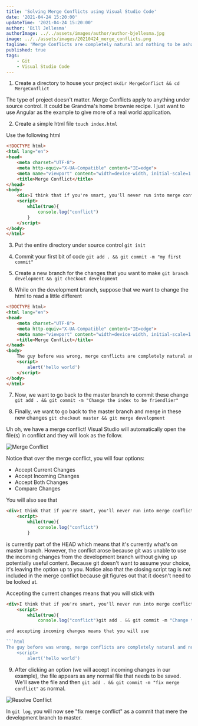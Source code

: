 ```yaml
---
title: 'Solving Merge Conflicts using Visual Studio Code'
date: '2021-04-24 15:20:00'
updateTime: '2021-04-24 15:20:00'
author: 'Bill Jellesma'
authorImage: ../../assets/images/author/author-bjellesma.jpg
image: ../../assets/images/20210424_merge_conflicts.png
tagline: 'Merge Conflicts are completely natural and nothing to be ashamed of'
published: true
tags:
    - Git
    - Visual Studio Code
---
```


1. Create a directory to house your project `mkdir MergeConflict && cd MergeConflict`

The type of project doesn't matter. Merge Conflicts apply to anything under source control. It could be Grandma's home brownie recipe. I just want to use Angular as the example to give more of a real world application.

2. Create a simple html file `touch index.html`

Use the following html

```html
<!DOCTYPE html>
<html lang="en">
<head>
    <meta charset="UTF-8">
    <meta http-equiv="X-UA-Compatible" content="IE=edge">
    <meta name="viewport" content="width=device-width, initial-scale=1.0">
    <title>Merge Conflict</title>
</head>
<body>
    <div>I think that if you're smart, you'll never run into merge conflicts in your code.</div>
    <script>
        while(true){
            console.log("conflict")
        }
    </script>
</body>
</html>
```

3. Put the entire directory under source control `git init`

4. Commit your first bit of code `git add . && git commit -m "my first commit"`

5. Create a new branch for the changes that you want to make `git branch development && git checkout development`

6. While on the development branch, suppose that we want to change the html to read a little different

```html
<!DOCTYPE html>
<html lang="en">
<head>
    <meta charset="UTF-8">
    <meta http-equiv="X-UA-Compatible" content="IE=edge">
    <meta name="viewport" content="width=device-width, initial-scale=1.0">
    <title>Merge Conflict</title>
</head>
<body>
    The guy before was wrong, merge conflicts are completely natural and nothing to be ashamed of
    <script>
        alert('hello world')
    </script>
</body>
</html>
```

7. Now, we want to go back to the master branch to commit these change `git add . && git commit -m "Change the index to be friendlier"`

8. Finally, we want to go back to the master branch and merge in these new changes `git checkout master && git merge development`

Uh oh, we have a merge conflict! Visual Studio will automatically open the file(s) in conflict and they will look as the follow.

![Merge Conflict](../../assets/images/20210413_merge_conflict.png)

Notice that over the merge conflict, you will four options:

* Accept Current Changes
* Accept Incoming Changes
* Accept Both Changes
* Compare Changes

You will also see that

```html
<div>I think that if you're smart, you'll never run into merge conflicts in your code.</div>
    <script>
        while(true){
            console.log("conflict")
        }
```

is currently part of the HEAD which means that it's currently what's on master branch. However, the conflict arose because git was unable to use the incoming changes from the development branch without giving up potentially useful content. Because git doesn't want to assume your choice, it's leaving the option up to you. Notice also that the closing script tag is not included in the merge conflict because git figures out that it doesn't need to be looked at. 

Accepting the current changes means that you will stick with

```html
<div>I think that if you're smart, you'll never run into merge conflicts in your code.</div>
    <script>
        while(true){
            console.log("conflict")git add . && git commit -m "Change the index to be friendlier"

and accepting incoming changes means that you will use 

```html
The guy before was wrong, merge conflicts are completely natural and nothing to be ashamed of
    <script>
        alert('hello world')
```

9. After clicking an option (we will accept incoming changes in our example), the file appears as any normal file that needs to be saved. We'll save the file and then `git add . && git commit -m "fix merge conflict"` as normal. 

![Resolve Conflict](../../assets/images/20210424_resolve_conflict.png)

In `git log`, you will now see "fix merge conflict" as a commit that mere the development branch to master.